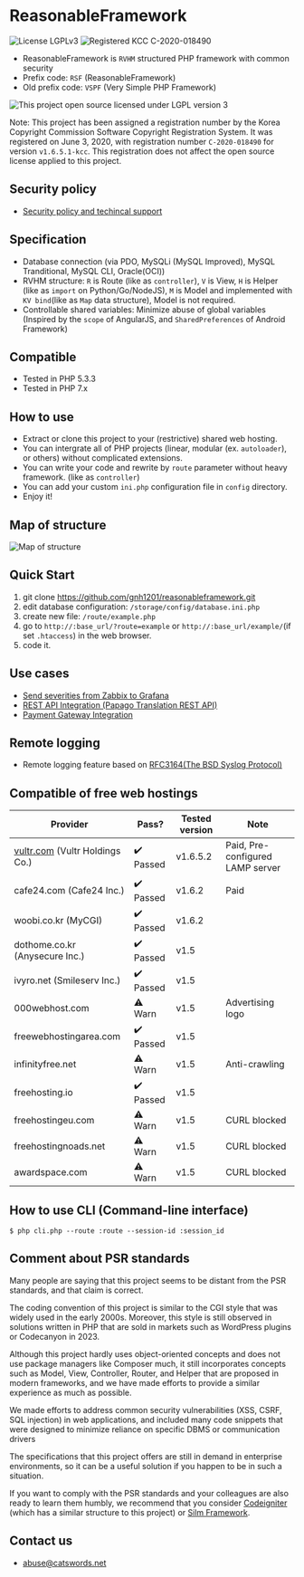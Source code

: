 # ReasonableFramework
![License LGPLv3](https://img.shields.io/github/license/gnh1201/reasonableframework.svg)
![Registered KCC C-2020-018490](https://img.shields.io/static/v1?label=registered&message=KCC%20C-2020-018490&color=orange)

- ReasonableFramework is `RVHM` structured PHP framework with common security
- Prefix code: `RSF` (ReasonableFramework)
- Old prefix code: `VSPF` (Very Simple PHP Framework)

![This project open source licensed under LGPL version 3](https://github.com/gnh1201/reasonableframework/raw/master/lgplv3-147x51.png)

Note: This project has been assigned a registration number by the Korea Copyright Commission Software Copyright Registration System. It was registered on June 3, 2020, with registration number `C-2020-018490` for version `v1.6.5.1-kcc`. This registration does not affect the open source license applied to this project.

## Security policy
- [Security policy and techincal support](SECURITY.md)

## Specification
- Database connection (via PDO, MySQLi (MySQL Improved), MySQL Tranditional, MySQL CLI, Oracle(OCI))
- RVHM structure: `R` is Route (like as `controller`), `V` is View, `H` is Helper (like as `import` on Python/Go/NodeJS), `M` is Model and implemented with `KV bind`(like as `Map` data structure), Model is not required.
- Controllable shared variables: Minimize abuse of global variables (Inspired by the `scope` of AngularJS, and `SharedPreferences` of Android Framework)

## Compatible
- Tested in PHP 5.3.3
- Tested in PHP 7.x

## How to use
- Extract or clone this project to your (restrictive) shared web hosting.
- You can intergrate all of PHP projects (linear, modular (ex. `autoloader`), or others) without complicated extensions.
- You can write your code and rewrite by `route` parameter without heavy framework. (like as `controller`)
- You can add your custom `ini.php` configuration file in `config` directory.
- Enjoy it!

## Map of structure
![Map of structure](https://github.com/gnh1201/reasonableframework/raw/master/assets/img/reasonableframework.jpg)

## Quick Start
1. git clone https://github.com/gnh1201/reasonableframework.git
2. edit database configuration: `/storage/config/database.ini.php`
3. create new file: `/route/example.php`
4. go to `http://:base_url/?route=example` or `http://:base_url/example/`(if set `.htaccess`) in the web browser.
5. code it.

## Use cases
- [Send severities from Zabbix to Grafana](https://gist.github.com/gnh1201/792964e9719d2f62157cf46e394888f5)
- [REST API Integration (Papago Translation REST API)](https://gist.github.com/gnh1201/081484e6f5e10bd3be819093ba5f49c8)
- [Payment Gateway Integration](https://github.com/gnh1201/reasonableframework/blob/master/route/orderpay.pgkcp.php)

## Remote logging
- Remote logging feature based on [RFC3164(The BSD Syslog Protocol)](https://tools.ietf.org/html/rfc3164)

## Compatible of free web hostings

| Provider               | Pass?  | Tested version | Note
| ---------------------- | ------ | -------------- | -------------------------- |
| [vultr.com](https://catswords.re.kr/go/vultr) (Vultr Holdings Co.)       | :heavy_check_mark: Passed | v1.6.5.2       | Paid, Pre-configured LAMP server |
| cafe24.com (Cafe24 Inc.)      | :heavy_check_mark: Passed | v1.6.2         | Paid                           |
| woobi.co.kr (MyCGI)            | :heavy_check_mark: Passed | v1.6.2         |                            |
| dothome.co.kr (Anysecure Inc.)         | :heavy_check_mark: Passed | v1.5           |                            |
| ivyro.net (Smileserv Inc.)            | :heavy_check_mark: Passed | v1.5           |                            |
| 000webhost.com         | :warning: Warn   | v1.5           | Advertising logo           |
| freewebhostingarea.com | :heavy_check_mark: Passed | v1.5           |                            |
| infinityfree.net       | :warning: Warn   | v1.5           | Anti-crawling              |
| freehosting.io         | :heavy_check_mark: Passed | v1.5           |                            |
| freehostingeu.com      | :warning: Warn   | v1.5           | CURL blocked               |
| freehostingnoads.net   | :warning: Warn   | v1.5           | CURL blocked               |
| awardspace.com         | :warning: Warn   | v1.5           | CURL blocked               |

## How to use CLI (Command-line interface)
```
$ php cli.php --route :route --session-id :session_id
```

## Comment about PSR standards
Many people are saying that this project seems to be distant from the PSR standards, and that claim is correct.

The coding convention of this project is similar to the CGI style that was widely used in the early 2000s. Moreover, this style is still observed in solutions written in PHP that are sold in markets such as WordPress plugins or Codecanyon in 2023.

Although this project hardly uses object-oriented concepts and does not use package managers like Composer much, it still incorporates concepts such as Model, View, Controller, Router, and Helper that are proposed in modern frameworks, and we have made efforts to provide a similar experience as much as possible.

We made efforts to address common security vulnerabilities (XSS, CSRF, SQL injection) in web applications, and included many code snippets that were designed to minimize reliance on specific DBMS or communication drivers

The specifications that this project offers are still in demand in enterprise environments, so it can be a useful solution if you happen to be in such a situation.

If you want to comply with the PSR standards and your colleagues are also ready to learn them humbly, we recommend that you consider [Codeigniter](https://github.com/bcit-ci/CodeIgniter) (which has a similar structure to this project) or [Silm Framework](https://github.com/slimphp/Slim).

## Contact us
- abuse@catswords.net
